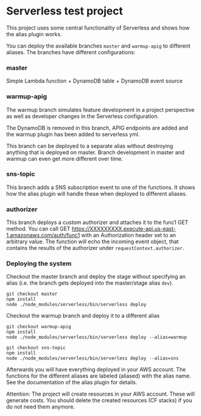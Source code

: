# Serverless test project

This project uses some central functionality of Serverless and
shows how the alias plugin works.

You can deploy the available branches `master` and `warmup-apig` to different
aliases. The branches have different configurations:

### master

Simple Lambda function + DynamoDB table + DynamoDB event source

### warmup-apig

The warmup branch simulates feature development in a project perspective as well
as developer changes in the Serverless configuration.

The DynamoDB is removed in this branch, APIG endpoints are added and the warmup
plugin has been added to serverless yml.

This branch can be deployed to a separate alias without destroying anything
that is deployed on master. Branch development in master and warmup can even
get more different over time.

### sns-topic

This branch adds a SNS subscription event to one of the functions. It shows how
the alias plugin will handle these when deployed to different aliases.

### authorizer

This branch deploys a custom authorizer and attaches it to the func1 GET method.
You can call GET https://XXXXXXXXX.execute-api.us-east-1.amazonaws.com/auth/func1
with an Authorization header set to an arbitrary value. The function will echo
the incoming event object, that contains the results of the authorizer under
`requestContext.authorizer`.

### Deploying the system

Checkout the master branch and deploy the stage without specifying an alias (i.e.
the branch gets deployed into the master/stage alias `dev`).

```
git checkout master
npm install
node ./node_modules/serverless/bin/serverless deploy
```

Checkout the warmup branch and deploy it to a different alias

```
git checkout warmup-apig
npm install
node ./node_modules/serverless/bin/serverless deploy --alias=warmup
```

```
git checkout sns-topic
npm install
node ./node_modules/serverless/bin/serverless deploy --alias=sns
```

Afterwards you will have everything deployed in your AWS account. The functions
for the different aliases are labeled (aliased) with the alias name.
See the documentation of the alias plugin for details.



Attention: The project will create resources in your AWS account. These will
generate costs. You should delete the created resources (CF stacks) if you do
not need them anymore.
